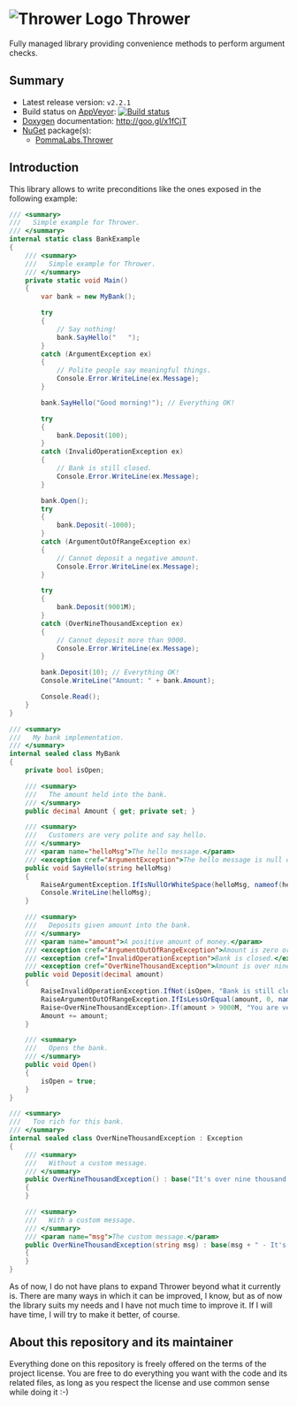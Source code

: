 ![](https://googledrive.com/host/0B8v0ikF4z2BiR29YQmxfSlE1Sms/Progetti/Thrower/logo-64.png "Thrower Logo") Thrower
==================================================================================================================

Fully managed library providing convenience methods to perform argument checks.

## Summary ##

* Latest release version: `v2.2.1`
* Build status on [AppVeyor](https://ci.appveyor.com): [![Build status](https://ci.appveyor.com/api/projects/status/xjkp8gn0cf4s7qbg?svg=true)](https://ci.appveyor.com/project/pomma89/thrower)
* [Doxygen](http://www.stack.nl/~dimitri/doxygen/index.html) documentation: http://goo.gl/x1fCjT
* [NuGet](https://www.nuget.org) package(s):
    + [PommaLabs.Thrower](https://nuget.org/packages/Thrower/)

## Introduction ##

This library allows to write preconditions like the ones exposed in the following example:

```cs
/// <summary>
///   Simple example for Thrower.
/// </summary>
internal static class BankExample
{
    /// <summary>
    ///   Simple example for Thrower.
    /// </summary>
    private static void Main()
    {
        var bank = new MyBank();

        try
        {
            // Say nothing!
            bank.SayHello("   ");
        }
        catch (ArgumentException ex)
        {
            // Polite people say meaningful things.
            Console.Error.WriteLine(ex.Message);
        }

        bank.SayHello("Good morning!"); // Everything OK!

        try
        {
            bank.Deposit(100);
        }
        catch (InvalidOperationException ex)
        {
            // Bank is still closed.
            Console.Error.WriteLine(ex.Message);
        }

        bank.Open();
        try
        {
            bank.Deposit(-1000);
        }
        catch (ArgumentOutOfRangeException ex)
        {
            // Cannot deposit a negative amount.
            Console.Error.WriteLine(ex.Message);
        }

        try
        {
            bank.Deposit(9001M);
        }
        catch (OverNineThousandException ex)
        {
            // Cannot deposit more than 9000.
            Console.Error.WriteLine(ex.Message);
        }

        bank.Deposit(10); // Everything OK!
        Console.WriteLine("Amount: " + bank.Amount);

        Console.Read();
    }
}

/// <summary>
///   My bank implementation.
/// </summary>
internal sealed class MyBank
{
    private bool isOpen;

    /// <summary>
    ///   The amount held into the bank.
    /// </summary>
    public decimal Amount { get; private set; }

    /// <summary>
    ///   Customers are very polite and say hello.
    /// </summary>
    /// <param name="helloMsg">The hello message.</param>
    /// <exception cref="ArgumentException">The hello message is null or blank.</exception>
    public void SayHello(string helloMsg)
    {
        RaiseArgumentException.IfIsNullOrWhiteSpace(helloMsg, nameof(helloMsg), "Hello message is null or blank");
        Console.WriteLine(helloMsg);
    }

    /// <summary>
    ///   Deposits given amount into the bank.
    /// </summary>
    /// <param name="amount">A positive amount of money.</param>
    /// <exception cref="ArgumentOutOfRangeException">Amount is zero or negative.</exception>
    /// <exception cref="InvalidOperationException">Bank is closed.</exception>
    /// <exception cref="OverNineThousandException">Amount is over nine thousand!</exception>
    public void Deposit(decimal amount)
    {
        RaiseInvalidOperationException.IfNot(isOpen, "Bank is still closed");
        RaiseArgumentOutOfRangeException.IfIsLessOrEqual(amount, 0, nameof(amount), "Zero or negative amount");
        Raise<OverNineThousandException>.If(amount > 9000M, "You are very rich!");
        Amount += amount;
    }

    /// <summary>
    ///   Opens the bank.
    /// </summary>
    public void Open()
    {
        isOpen = true;
    }
}

/// <summary>
///   Too rich for this bank.
/// </summary>
internal sealed class OverNineThousandException : Exception
{
    /// <summary>
    ///   Without a custom message.
    /// </summary>
    public OverNineThousandException() : base("It's over nine thousand!")
    {
    }

    /// <summary>
    ///   With a custom message.
    /// </summary>
    /// <param name="msg">The custom message.</param>
    public OverNineThousandException(string msg) : base(msg + " - It's over nine thousand!")
    {
    }
}
```

As of now, I do not have plans to expand Thrower beyond what it currently is. There are many ways in which it can be improved, I know, but as of now the library suits my needs and I have not much time to improve it. If I will have time, I will try to make it better, of course.

## About this repository and its maintainer ##

Everything done on this repository is freely offered on the terms of the project license. You are free to do everything you want with the code and its related files, as long as you respect the license and use common sense while doing it :-)

